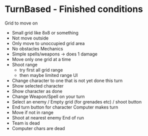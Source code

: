 TurnBased - Finished conditions
=========

Grid to move on
  - Small grid like 8x8 or something
  - Not move outside
  - Only move to unoccupied grid area
  - No obstacles
Mechanics
  - Simple spells/weapons -> does 1 damage
  - Move only one grid at a time
  - Shoot range
    - try first all grid range
    - then maybe limited range
UI
  - Change character to one that is not yet done this turn
  - Show selected character
  - Show character as done
  - Change Weapon/Spell on your turn
  - Select an enemy / Empty grid (for grenades etc) / shoot button
  - End turn button for character
Computer makes turn
  - Move if not in range
  - Shoot at nearest enemy
End of run
  - Team is dead
  - Computer chars are dead
